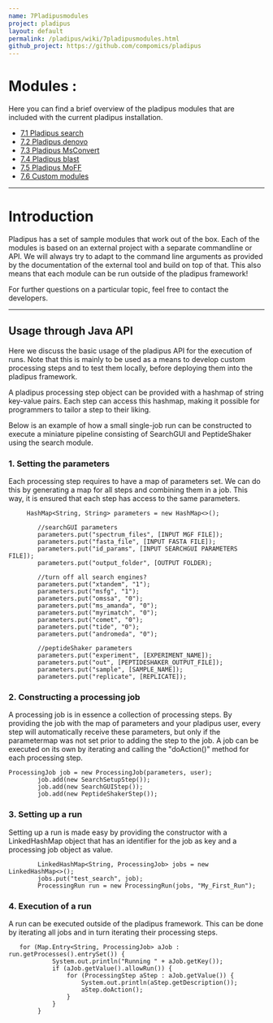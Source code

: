 ```yaml
---
name: 7Pladipusmodules
project: pladipus
layout: default
permalink: /pladipus/wiki/7pladipusmodules.html
github_project: https://github.com/compomics/pladipus
---
```


# Modules : 

Here you can find a brief overview of the pladipus modules that are included with the current pladipus installation.

* [7.1 Pladipus search](https://github.com/compomics/pladipus/wiki/7.1-Pladipus-search)
* [7.2 Pladipus denovo](https://github.com/compomics/pladipus/wiki/7.2-Pladipus-denovo)
* [7.3 Pladipus MsConvert](https://github.com/compomics/pladipus/wiki/7.3-Pladipus-MsConvert)
* [7.4 Pladipus blast](https://github.com/compomics/pladipus/wiki/7.4-Pladipus-blast)
* [7.5 Pladipus MoFF](https://github.com/compomics/pladipus/wiki/7.5-Pladipus-MoFF)
* [7.6 Custom modules](https://github.com/compomics/pladipus/wiki/7.6-Custom-modules)


----

# Introduction

Pladipus has a set of sample modules that work out of the box. Each of the modules is based on an external project with a separate commandline or API. We will always try to adapt to the command line arguments as provided by the documentation of the external tool and build on top of that. This also means that each module can be run outside of the pladipus framework!

For further questions on a particular topic, feel free to contact the developers.

----

## Usage through Java API

Here we discuss the basic usage of the pladipus API for the execution of runs. Note that this is mainly to be used as a means to develop custom processing steps and to test them locally, before deploying them into the pladipus framework.

A pladipus processing step object can be provided with a hashmap of string key-value pairs. Each step can access this hashmap, making it possible for programmers to tailor a step to their liking.

Below is an example of how a small single-job run can be constructed to execute a miniature pipeline consisting of SearchGUI and PeptideShaker using the search module.

### 1. Setting the parameters 

Each processing step requires to have a map of parameters set. We can do this by generating a map for all steps and combining them in a job. This way, it is ensured that each step has access to the same parameters.

```
     HashMap<String, String> parameters = new HashMap<>();

        //searchGUI parameters
        parameters.put("spectrum_files", [INPUT MGF FILE]);
        parameters.put("fasta_file", [INPUT FASTA FILE]);
        parameters.put("id_params", [INPUT SEARCHGUI PARAMETERS FILE]);
        parameters.put("output_folder", [OUTPUT FOLDER);

        //turn off all search engines?
        parameters.put("xtandem", "1");
        parameters.put("msfg", "1");
        parameters.put("omssa", "0");
        parameters.put("ms_amanda", "0");
        parameters.put("myrimatch", "0");
        parameters.put("comet", "0");
        parameters.put("tide", "0");
        parameters.put("andromeda", "0");

        //peptideShaker parameters
        parameters.put("experiment", [EXPERIMENT_NAME]);
        parameters.put("out", [PEPTIDESHAKER_OUTPUT_FILE]);
        parameters.put("sample", [SAMPLE_NAME]);
        parameters.put("replicate", [REPLICATE]);
```
   
### 2. Constructing a processing job

A processing job is in essence a collection of processing steps. By providing the job with the map of parameters and your pladipus user, every step will automatically receive these parameters, but only if the parametermap was not set prior to adding the step to the job. A job can be executed on its own by iterating and calling the "doAction()" method for each processing step.

```
ProcessingJob job = new ProcessingJob(parameters, user);
        job.add(new SearchSetupStep());
        job.add(new SearchGUIStep());
        job.add(new PeptideShakerStep());
```

### 3. Setting up a run

Setting up a run is made easy by providing the constructor with a LinkedHashMap object that has an identifier for the job as key and a processing job object as value.

```
        LinkedHashMap<String, ProcessingJob> jobs = new LinkedHashMap<>();
        jobs.put("test_search", job);
        ProcessingRun run = new ProcessingRun(jobs, "My_First_Run");
```

### 4. Execution of a run

A run can be executed outside of the pladipus framework. This can be done by iterating all jobs and in turn iterating their processing steps.

```
   for (Map.Entry<String, ProcessingJob> aJob : run.getProcesses().entrySet()) {
            System.out.println("Running " + aJob.getKey());
            if (aJob.getValue().allowRun()) {
                for (ProcessingStep aStep : aJob.getValue()) {
                    System.out.println(aStep.getDescription());
                    aStep.doAction();
                }
            }
        }
```
